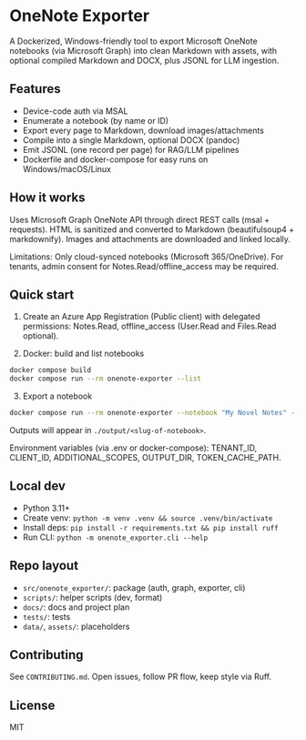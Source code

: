 # OneNote Exporter

A Dockerized, Windows-friendly tool to export Microsoft OneNote notebooks (via Microsoft Graph) into clean Markdown with assets, with optional compiled Markdown and DOCX, plus JSONL for LLM ingestion.

## Features
- Device-code auth via MSAL
- Enumerate a notebook (by name or ID)
- Export every page to Markdown, download images/attachments
- Compile into a single Markdown, optional DOCX (pandoc)
- Emit JSONL (one record per page) for RAG/LLM pipelines
- Dockerfile and docker-compose for easy runs on Windows/macOS/Linux

## How it works
Uses Microsoft Graph OneNote API through direct REST calls (msal + requests). HTML is sanitized and converted to Markdown (beautifulsoup4 + markdownify). Images and attachments are downloaded and linked locally.

Limitations: Only cloud-synced notebooks (Microsoft 365/OneDrive). For tenants, admin consent for Notes.Read/offline_access may be required.

## Quick start

1) Create an Azure App Registration (Public client) with delegated permissions: Notes.Read, offline_access (User.Read and Files.Read optional).

2) Docker: build and list notebooks
```bash
docker compose build
docker compose run --rm onenote-exporter --list
```

3) Export a notebook
```bash
docker compose run --rm onenote-exporter --notebook "My Novel Notes" --merge --formats md,docx
```

Outputs will appear in `./output/<slug-of-notebook>`.

Environment variables (via .env or docker-compose): TENANT_ID, CLIENT_ID, ADDITIONAL_SCOPES, OUTPUT_DIR, TOKEN_CACHE_PATH.

## Local dev

- Python 3.11+
- Create venv: `python -m venv .venv && source .venv/bin/activate`
- Install deps: `pip install -r requirements.txt && pip install ruff`
- Run CLI: `python -m onenote_exporter.cli --help`

## Repo layout
- `src/onenote_exporter/`: package (auth, graph, exporter, cli)
- `scripts/`: helper scripts (dev, format)
- `docs/`: docs and project plan
- `tests/`: tests
- `data/`, `assets/`: placeholders

## Contributing
See `CONTRIBUTING.md`. Open issues, follow PR flow, keep style via Ruff.

## License
MIT
